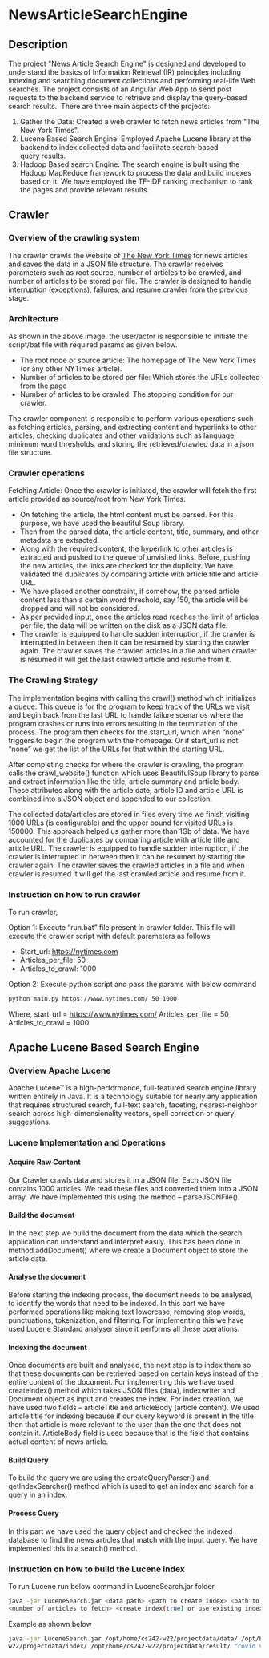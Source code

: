 # NewsArticleSearchEngine

## Description

The project "News Article Search Engine" is designed and developed to understand the basics of Information Retrieval (IR) principles including indexing and searching document collections and performing real-life Web searches. The project consists of an Angular Web App to send post requests to the backend service to retrieve and display the query-based search results. 
There are three main aspects of the projects:
1. Gather the Data: Created a web crawler to fetch news articles from "The New York Times". 
2. Lucene Based Search Engine: Employed Apache Lucene library at the backend to index collected data and facilitate search-based query results. 
3. Hadoop Based search Engine: The search engine is built using the Hadoop MapReduce framework to process the data and build indexes based on it. We have employed the TF-IDF ranking mechanism to rank the pages and provide relevant results.

## Crawler
### Overview of the crawling system
The crawler crawls the website of [The New York Times](https://www.nytimes.com/) for news articles and saves the data in 
a JSON file structure. The crawler receives parameters such as root source, number of articles 
to be crawled, and number of articles to be stored per file. The crawler is designed to handle 
interruption (exceptions), failures, and resume crawler from the previous stage. 

### Architecture
As shown in the above image, the user/actor is responsible to initiate the script/bat file with 
required params as given below.

- The root node or source article: The homepage of The New York Times (or any other 
NYTimes article).
- Number of articles to be stored per file: Which stores the URLs collected from the page
- Number of articles to be crawled: The stopping condition for our crawler.

The crawler component is responsible to perform various operations such as fetching articles, 
parsing, and extracting content and hyperlinks to other articles, checking duplicates and other 
validations such as language, minimum word thresholds, and storing the retrieved/crawled data 
in a json file structure.

### Crawler operations
Fetching Article: Once the crawler is initiated, the crawler will fetch the first article 
provided as source/root from New York Times.

- On fetching the article, the html content must be parsed. For this purpose, we have used 
the beautiful Soup library.
- Then from the parsed data, the article content, title, summary, and other metadata are 
extracted.
- Along with the required content, the hyperlink to other articles is extracted and pushed 
to the queue of unvisited links. Before, pushing the new articles, the links are checked
for the duplicity. We have validated the duplicates by comparing article with article 
title and article URL.
- We have placed another constraint, if somehow, the parsed article content less than a 
certain word threshold, say 150, the article will be dropped and will not be considered.
- As per provided input, once the articles read reaches the limit of articles per file, the 
data will be written on the disk as a JSON data file.
- The crawler is equipped to handle sudden interruption, if the crawler is interrupted in 
between then it can be resumed by starting the crawler again. The crawler saves the 
crawled articles in a file and when crawler is resumed it will get the last crawled article 
and resume from it.

### The Crawling Strategy
The implementation begins with calling the crawl() method which initializes a queue. This queue is for the program to keep track of the URLs we visit and begin back from the last URL to handle failure scenarios where the program crashes or runs into errors resulting in the termination of the process. The program then checks for the start_url, which when “none” triggers to begin the program with the homepage. Or if start_url is not “none” we get the list of the URLs for that 
within the starting URL.

After completing checks for where the crawler is crawling, the program calls the crawl_website() function which uses BeautifulSoup library to parse and extract information like the title, article summary and article body. These attributes along with the article date, article ID and article URL is combined into a JSON object and appended to our collection.

The collected data/articles are stored in files every time we finish visiting 1000 URLs (is configurable) and the upper bound for visited URLs is 150000. This approach helped us gather more than 1Gb of data. We have accounted for the duplicates by comparing article with article title and article URL. The crawler is equipped to handle sudden interruption, if the crawler is interrupted in between then it can be resumed by starting the crawler again. The crawler saves the crawled articles in a file 
and when crawler is resumed it will get the last crawled article and resume from it.

### Instruction on how to run crawler
To run crawler,

Option 1: Execute “run.bat” file present in crawler folder. This file will execute the crawler 
script with default parameters as follows:
- Start_url: https://nytimes.com 
- Articles_per_file: 50
- Articles_to_crawl: 1000

Option 2: Execute python script and pass the params with below command
```bash
python main.py https://www.nytimes.com/ 50 1000
```
Where, start_url = https://www.nytimes.com/
Articles_per_file = 50
Articles_to_crawl = 1000

## Apache Lucene Based Search Engine

### Overview Apache Lucene
Apache Lucene™ is a high-performance, full-featured search engine library written entirely in Java. It is a technology suitable for nearly any application that requires structured search, full-text search, faceting, nearest-neighbor search across high-dimensionality vectors, spell correction or query suggestions.

### Lucene Implementation and Operations
#### Acquire Raw Content
Our Crawler crawls data and stores it in a JSON file. Each JSON file contains 1000 articles. 
We read these files and converted them into a JSON array. We have implemented this using 
the method – parseJSONFile().

#### Build the document
In the next step we build the document from the data which the search application can 
understand and interpret easily. This has been done in method addDocument() where we create 
a Document object to store the article data.

#### Analyse the document
Before starting the indexing process, the document needs to be analysed, to identify the words 
that need to be indexed. In this part we have performed operations like making text lowercase, 
removing stop words, punctuations, tokenization, and filtering. For implementing this we have 
used Lucene Standard analyser since it performs all these operations.

#### Indexing the document
Once documents are built and analysed, the next step is to index them so that these documents 
can be retrieved based on certain keys instead of the entire content of the document. For 
implementing this we have used createIndex() method which takes JSON files (data), 
indexwriter and Document object as input and creates the index. For index creation, we have 
used two fields – articleTitle and articleBody (article content). We used article title for indexing 
because if our query keyword is present in the title then that article is more relevant to the user 
than the one that does not contain it. ArticleBody field is used because that is the field that 
contains actual content of news article.

#### Build Query
To build the query we are using the createQueryParser() and getIndexSearcher() method which 
is used to get an index and search for a query in an index.

#### Process Query
In this part we have used the query object and checked the indexed database to find the news 
articles that match with the input query. We have implemented this in a search() method.

### Instruction on how to build the Lucene index
To run Lucene run below command in LuceneSearch.jar folder

```bash
java -jar LuceneSearch.jar <data path> <path to create index> <path to store result> <query> 
<number of articles to fetch> <create index(true) or use existing index (false)>
```
Example as shown below
```bash
java -jar LuceneSearch.jar /opt/home/cs242-w22/projectdata/data/ /opt/home/cs242-
w22/projectdata/index/ /opt/home/cs242-w22/projectdata/result/ "covid vaccine" 5 true
```
